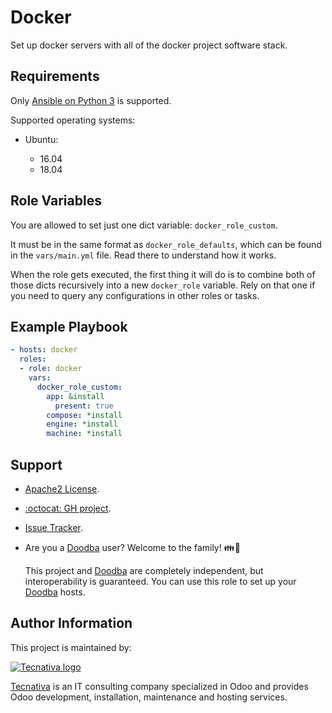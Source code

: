 # Docker

Set up docker servers with all of the docker project software stack.

## Requirements

Only [Ansible on Python 3][ansible-py3] is supported.

Supported operating systems:

- Ubuntu:

  - 16.04
  - 18.04

## Role Variables

You are allowed to set just one dict variable: `docker_role_custom`.

It must be in the same format as `docker_role_defaults`, which can be found in
the `vars/main.yml` file. Read there to understand how it works.

When the role gets executed, the first thing it will do is to combine both of
those dicts recursively into a new `docker_role` variable. Rely on that one
if you need to query any configurations in other roles or tasks.

## Example Playbook

```yaml
- hosts: docker
  roles:
  - role: docker
    vars:
      docker_role_custom:
        app: &install
          present: true
        compose: *install
        engine: *install
        machine: *install
```

## Support

- [Apache2 License](https://choosealicense.com/licenses/apache-2.0/).

- [:octocat: GH project](https://github.com/Tecnativa/ansible-role-docker).

- [Issue Tracker](https://github.com/Tecnativa/ansible-role-docker/issues).

- Are you a [Doodba][] user? Welcome to the family! 👪🐳

  This project and [Doodba][] are completely independent, but interoperability
  is guaranteed. You can use this role to set up your [Doodba][] hosts.

## Author Information

This project is maintained by:

[![Tecnativa logo](https://www.tecnativa.com/logo.png "Tecnativa")][Tecnativa]

[Tecnativa][] is an IT consulting company specialized in Odoo and provides Odoo
development, installation, maintenance and hosting services.

[ansible-py3]: https://docs.ansible.com/ansible/latest/reference_appendices/python_3_support.html
[Doodba]: https://github.com/Tecnativa/doodba
[Tecnativa]: https://www.tecnativa.com
